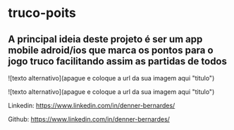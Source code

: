 # truco-poits
## A principal ideia deste projeto é ser um app mobile adroid/ios que marca os pontos para o jogo truco facilitando assim as partidas de todos

![texto alternativo](apague e coloque a url da sua imagem aqui "titulo")

![texto alternativo](apague e coloque a url da sua imagem aqui "titulo")

Linkedin: https://www.linkedin.com/in/denner-bernardes/

Github: https://www.linkedin.com/in/denner-bernardes/
